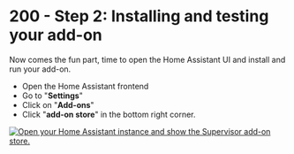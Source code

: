 # 200 - Step 2: Installing and testing your add-on

Now comes the fun part, time to open the Home Assistant UI and install and run your add-on.

- Open the Home Assistant frontend
- Go to "**Settings**"
- Click on "**Add-ons**"
- Click "**add-on store**" in the bottom right corner.

[
![Open your Home Assistant instance and show the Supervisor add-on store.](https://my.home-assistant.io/badges/supervisor_store.svg)](https://my.home-assistant.io/redirect/supervisor_store/)

